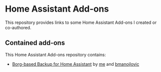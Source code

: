 # Home Assistant Add-ons

This repository provides links to some Home Assistant Add-ons I created or co-authored.

## Contained add-ons

This Home Assistant Add-ons repository contains:

- [Borg-based Backup for Home Assistant](https://github.com/ceskyDJ/home-assistant-borg-backup) by [me](https://github.com/ceskyDJ) and [bmanojlovic](https://github.com/bmanojlovic)
